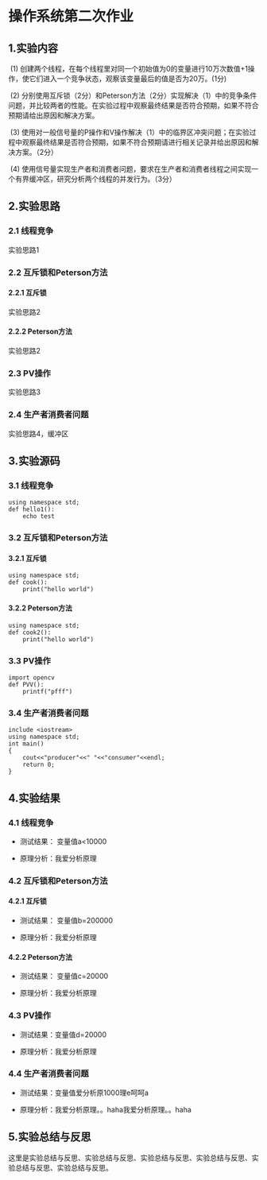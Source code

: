 # 操作系统第二次作业

## 1.实验内容

​	(1) 创建两个线程，在每个线程里对同一个初始值为0的变量进行10万次数值+1操作，使它们进入一个竞争状态，观察该变量最后的值是否为20万。(1分)

​	(2) 分别使用互斥锁（2分）和Peterson方法（2分）实现解决（1）中的竞争条件问题，并比较两者的性能。在实验过程中观察最终结果是否符合预期，如果不符合预期请给出原因和解决方案。

​	(3) 使用对一般信号量的P操作和V操作解决（1）中的临界区冲突问题；在实验过程中观察最终结果是否符合预期，如果不符合预期请进行相关记录并给出原因和解决方案。（2分）

​	(4) 使用信号量实现生产者和消费者问题，要求在生产者和消费者线程之间实现一个有界缓冲区，研究分析两个线程的并发行为。（3分）

## 2.实验思路

### 2.1 线程竞争

实验思路1

### 2.2 互斥锁和Peterson方法

#### 2.2.1 互斥锁

实验思路2

#### 2.2.2 Peterson方法

实验思路2

### 2.3 PV操作

实验思路3

### 2.4 生产者消费者问题

实验思路4，缓冲区

## 3.实验源码

### 3.1 线程竞争

```
using namespace std;
def hello1():
	echo test
```



### 3.2 互斥锁和Peterson方法

#### 3.2.1 互斥锁

```
using namespace std;
def cook():
	print("hello world")
```

#### 3.2.2 Peterson方法

```
using namespace std;
def cook2():
	print("hello world")
```

### 3.3 PV操作

```
import opencv
def PVV():
	printf("pfff")
```



### 3.4 生产者消费者问题

```
include <iostream>
using namespace std;
int main()
{
	cout<<"producer"<<" "<<"consumer"<<endl;
	return 0;
}
```



## 4.实验结果

### 4.1 线程竞争

* 测试结果： 变量值a<10000

* 原理分析：我爱分析原理

### 4.2 互斥锁和Peterson方法

#### 4.2.1 互斥锁

* 测试结果： 变量值b=200000

* 原理分析：我爱分析原理

#### 4.2.2 Peterson方法

* 测试结果： 变量值c=20000

* 原理分析：我爱分析原理

### 4.3 PV操作

* 测试结果：变量值d=20000

* 原理分析：我爱分析原理

### 4.4 生产者消费者问题

* 测试结果：变量值爱分析原1000理e呵呵a

* 原理分析：我爱分析原理。。haha我爱分析原理。。haha



## 5.实验总结与反思

这里是实验总结与反思、实验总结与反思、实验总结与反思、实验总结与反思、实验总结与反思、实验总结与反思。


